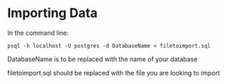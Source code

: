 # Importing Data

In the command line:

```node
psql -h localhost -U postgres -d DatabaseName < filetoimport.sql
```

DatabaseName is to be replaced with the name of your database

filetoimport.sql should be replaced with the file you are looking to import
